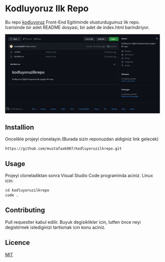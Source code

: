 # Kodluyoruz Ilk Repo
Bu repo [kodluyoruz](http://www.kodluyoruz.org) Front-End Egitiminde olusturdugumuz ilk repo. Icerisinde bir adet
README dosyasi, bir adet de index.html barindiriyor.

![img](https://github.com/mustafaak007/kodluyoruzilkrepo/blob/main/figures/Ekran%20görüntüsü%202022-07-22%20124930.png)

## Installion

Oncelikle projeyi clonelayin.(Burada sizin reponuzdan aldiginiz link gelecek)
```
https://github.com/mustafaak007/kodluyoruzilkrepo.git
```

## Usage 
Projeyi cloneladiktan sonra Visual Studio Code programinda aciniz.
Linux icin:
```
cd kodluyoruzilkrepo
code .
```

## Contributing 

Pull requestler kabul edilir. Buyuk degisiklikler icin, lutfen önce neyi degistirmek istediginizi tartismak icin konu aciniz.

## Licence

[MIT](https://choosealicense.com/licenses/mit/)
